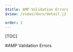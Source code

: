```yaml
---
$title: AMP Validation Errors
$view: /views/docs/detail.j2

order: 2
---
```


[TOC]

#AMP Validation Errors
